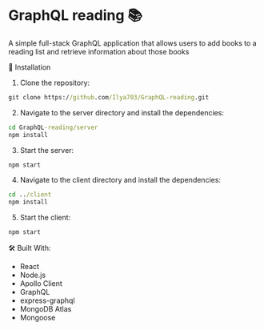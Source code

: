 # GraphQL reading 📚

A simple full-stack GraphQL application that allows users to add books to a reading list and retrieve information about those books

🚀 Installation

1. Clone the repository:

```cmd
git clone https://github.com/Ilya703/GraphQL-reading.git
```

2. Navigate to the server directory and install the dependencies:

```cmd
cd GraphQL-reading/server
npm install
```

3. Start the server:

```cmd
npm start
```

4. Navigate to the client directory and install the dependencies:

```cmd
cd ../client
npm install
```

5. Start the client:

```cmd
npm start
```

🛠️ Built With:

* React
* Node.js
* Apollo Client
* GraphQL
* express-graphql
* MongoDB Atlas
* Mongoose